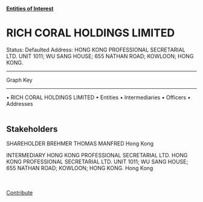 #### [Entities of Interest](/list.html)
<link rel="stylesheet" type="text/css" href="../../assets/style.css">

<style>
body{background-image:url("http://eoi-graphs.s3-website-eu-west-1.amazonaws.com/RICH_CORAL_HOLDINGS_LIMITED.png");background-repeat: no-repeat;background-size: contain;}
.markdown>p>span{background-color: white;}
</style>

# RICH CORAL HOLDINGS LIMITED
<span>Status: Defaulted
Address: HONG KONG PROFESSIONAL SECRETARIAL LTD. UNIT 1011; WU SANG HOUSE; 655 NATHAN ROAD; KOWLOON; HONG KONG.
</span>

---



<div class="legend">
Graph Key
<hr>
<span class="focus">• RICH CORAL HOLDINGS LIMITED</span>
<span class="entity">• Entities</span>
<span class="intermediary">• Intermediaries</span>
<span class="officer">• Officers</span>
<span class="address">• Addresses</span>
</div><br>


## Stakeholders
<span>SHAREHOLDER
BREHMER THOMAS MANFRED
Hong Kong
</span>

<span>INTERMEDIARY
HONG KONG PROFESSIONAL SECRETARIAL LTD.
HONG KONG PROFESSIONAL SECRETARIAL LTD. UNIT 1011; WU SANG HOUSE; 655 NATHAN ROAD; KOWLOON; HONG KONG.
Hong Kong
</span>


<br><br><a class="contribute_button" href="Readme.md">Contribute</a>